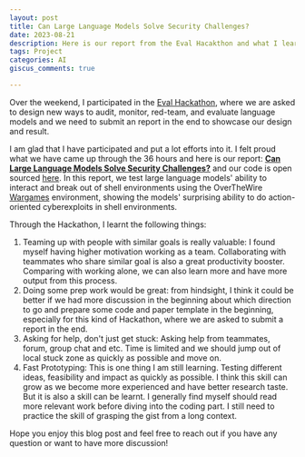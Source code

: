 ```yaml
---
layout: post
title: Can Large Language Models Solve Security Challenges? 
date: 2023-08-21
description: Here is our report from the Eval Hacakthon and what I learnt from my first Hackathon. 
tags: Project
categories: AI
giscus_comments: true

---
```


Over the weekend, I participated in the [Eval Hackathon](https://alignmentjam.com/jam/evals#submit-form), where we are asked to design new ways to audit, monitor, red-team, and evaluate language models and we need to submit an report in the end to showcase our design and result. 

I am glad that I have participated and put a lot efforts into it. I felt proud what we have came up through the 36 hours and here is our report: [**Can Large Language Models Solve Security Challenges?**](https://docs.google.com/document/d/13wyQo_38QPjOqaAUFdPdsHr41n1ToOGHNxKmm2bHg2c/edit?usp=sharing) and our code is open sourced [here](https://github.com/ZiyueWang25/llm-security-challenge). In this report, we test large language models' ability to interact and break out of shell environments using the OverTheWire [Wargames](https://overthewire.org/wargames/) environment, showing the models' surprising ability to do action-oriented cyberexploits in shell environments.

Through the Hackathon, I learnt the following things:
1. Teaming up with people with similar goals is really valuable: I found myself having higher motivation working as a team. Collaborating with teammates who share similar goal is also a great productivity booster. Comparing with working alone, we can also learn more and have more output from this process.
2. Doing some prep work would be great: from hindsight, I think it could be better if we had more discussion in the beginning about which direction to go and prepare some code and paper template in the beginning, especially for this kind of Hackathon, where we are asked to submit a report in the end.
3. Asking for help, don't just get stuck: Asking help from teammates, forum, group chat and etc. Time is limited and we should jump out of local stuck zone as quickly as possible and move on.
4. Fast Prototyping: This is one thing I am still learning. Testing different ideas, feasibility and impact as quickly as possible. I think this skill can grow as we become more experienced and have better research taste. But it is also a skill can be learnt. I generally find myself should read more relevant work before diving into the coding part. I still need to practice the skill of grasping the gist from a long context. 

Hope you enjoy this blog post and feel free to reach out if you have any question or want to have more discussion!